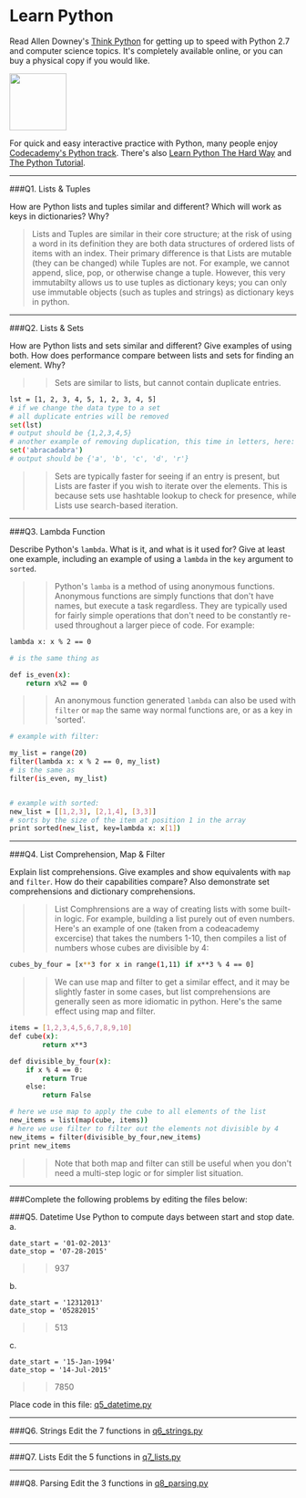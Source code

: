 # Learn Python

Read Allen Downey's [Think Python](http://www.greenteapress.com/thinkpython/) for getting up to speed with Python 2.7 and computer science topics. It's completely available online, or you can buy a physical copy if you would like.

<a href="http://www.greenteapress.com/thinkpython/"><img src="img/think_python.png" style="width: 100px;" target="_blank"></a>

For quick and easy interactive practice with Python, many people enjoy [Codecademy's Python track](http://www.codecademy.com/en/tracks/python). There's also [Learn Python The Hard Way](http://learnpythonthehardway.org/book/) and [The Python Tutorial](https://docs.python.org/2/tutorial/).

---

###Q1. Lists &amp; Tuples

How are Python lists and tuples similar and different? Which will work as keys in dictionaries? Why?

> Lists and Tuples are similar in their core structure; at the risk of using a word in its definition they are both data structures of ordered lists of items with an index. Their primary difference is that Lists are mutable (they can be changed) while Tuples are not. For example, we cannot append, slice, pop, or otherwise change a tuple. However, this very immutabilty allows us to use tuples as dictionary keys; you can only use immutable objects (such as tuples and strings) as dictionary keys in python.

---

###Q2. Lists &amp; Sets

How are Python lists and sets similar and different? Give examples of using both. How does performance compare between lists and sets for finding an element. Why?

>> Sets are similar to lists, but cannot contain duplicate entries.

```bash
lst = [1, 2, 3, 4, 5, 1, 2, 3, 4, 5]
# if we change the data type to a set
# all duplicate entries will be removed
set(lst)
# output should be {1,2,3,4,5}
# another example of removing duplication, this time in letters, here:
set('abracadabra')
# output should be {'a', 'b', 'c', 'd', 'r'}
```

 >> Sets are typically faster for seeing if an entry is present, but Lists are faster if you wish to iterate over the elements. This is because sets use hashtable lookup to check for presence, while Lists use search-based iteration.

---

###Q3. Lambda Function

Describe Python's `lambda`. What is it, and what is it used for? Give at least one example, including an example of using a `lambda` in the `key` argument to `sorted`.

>> Python's `lamba` is a method of using anonymous functions. Anonymous functions are simply functions that don't have names, but execute a task regardless. They are typically used for fairly simple operations that don't need to be constantly re-used throughout a larger piece of code. For example:

```bash
lambda x: x % 2 == 0

# is the same thing as

def is_even(x):
	return x%2 == 0
```

>> An anonymous function generated `lambda` can also be used with `filter` or `map` the same way normal functions are, or as a key in 'sorted'.

```bash
# example with filter:

my_list = range(20)
filter(lambda x: x % 2 == 0, my_list)
# is the same as
filter(is_even, my_list)


# example with sorted:
new_list = [[1,2,3], [2,1,4], [3,3]]
# sorts by the size of the item at position 1 in the array
print sorted(new_list, key=lambda x: x[1]) 
```

---

###Q4. List Comprehension, Map &amp; Filter

Explain list comprehensions. Give examples and show equivalents with `map` and `filter`. How do their capabilities compare? Also demonstrate set comprehensions and dictionary comprehensions.

>> List Comphrensions are a way of creating lists with some built-in logic. For example, building a list purely out of even numbers. Here's an example of one (taken from a codeacademy excercise) that takes the numbers 1-10, then compiles a list of numbers whose cubes are divisible by 4:
```bash
cubes_by_four = [x**3 for x in range(1,11) if x**3 % 4 == 0]
```

>> We can use map and filter to get a similar effect, and it may be slightly faster in some cases, but list comprehensions are generally seen as more idiomatic in python. Here's the same effect using map and filter.


```bash
items = [1,2,3,4,5,6,7,8,9,10]
def cube(x):
		return x**3

def divisible_by_four(x):
	if x % 4 == 0:
		return True
	else:
		return False

# here we use map to apply the cube to all elements of the list
new_items = list(map(cube, items))
# here we use filter to filter out the elements not divisible by 4
new_items = filter(divisible_by_four,new_items)
print new_items
```

>> Note that both map and filter can still be useful when you don't need a multi-step logic or for simpler list situation.

---

###Complete the following problems by editing the files below:

###Q5. Datetime
Use Python to compute days between start and stop date.   
a.  

```
date_start = '01-02-2013'    
date_stop = '07-28-2015'
```

>> 937

b.  
```
date_start = '12312013'  
date_stop = '05282015'  
```

>> 513

c.  
```
date_start = '15-Jan-1994'      
date_stop = '14-Jul-2015'  
```

>> 7850

Place code in this file: [q5_datetime.py](python/q5_datetime.py)

---

###Q6. Strings
Edit the 7 functions in [q6_strings.py](python/q6_strings.py)

---

###Q7. Lists
Edit the 5 functions in [q7_lists.py](python/q7_lists.py)

---

###Q8. Parsing
Edit the 3 functions in [q8_parsing.py](python/q8_parsing.py)





